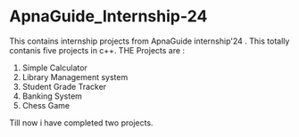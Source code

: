 # ApnaGuide_Internship-24
This contains  internship projects from ApnaGuide internship'24 .
This totally contanis five projects in c++. THE Projects are :
1. Simple Calculator
2. Library Management system
3. Student Grade Tracker
4. Banking System
5. Chess Game

Till now i have completed two projects.
